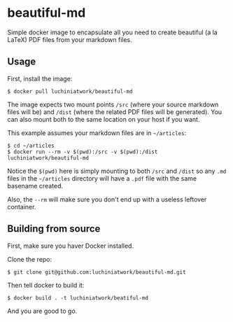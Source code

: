 # beautiful-md

Simple docker image to encapsulate all you need to create beautiful (a la LaTeX) PDF files from your markdown files.

## Usage

First, install the image:

    $ docker pull luchiniatwork/beautiful-md

The image expects two mount points `/src` (where your source markdown files will be) and `/dist` (where the related PDF files will be generated). You can also mount both to the same location on your host if you want.

This example assumes your markdown files are in `~/articles`:

    $ cd ~/articles
    $ docker run --rm -v $(pwd):/src -v $(pwd):/dist luchiniatwork/beautiful-md

Notice the `$(pwd)` here is simply mounting to both `/src` and `/dist` so any `.md` files in the `~/articles` directory will have a `.pdf` file with the same basename created.

Also, the `--rm` will make sure you don't end up with a useless leftover container.

## Building from source

First, make sure you haver Docker installed.

Clone the repo:

    $ git clone git@github.com:luchiniatwork/beautiful-md.git

Then tell docker to build it:

    $ docker build . -t luchiniatwork/beatiful-md

And you are good to go.

